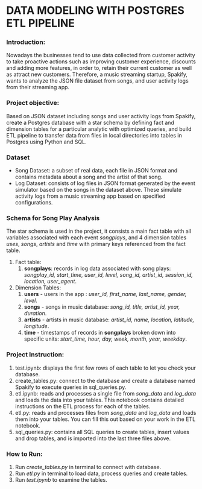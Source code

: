 # DATA MODELING WITH POSTGRES ETL PIPELINE

### Introduction: 

Nowadays the businesses tend to use data collected from customer activity to take proactive actions such as improving customer experience, discounts and adding more features, in order to, retain their current customer as well as attract new customers. Therefore, a music streaming startup, Spakify, wants to analyze the JSON file dataset from songs, and user activity logs from their streaming app.

### Project objective: 

Based on JSON dataset including songs and user activity logs from Spakify, create a Postgres database with a star schema by defining fact and dimension tables for a particular analytic with optimized queries, and build ETL pipeline to transfer data from files in local directories into tables in Postgres using Python and SQL.

### Dataset

- Song Dataset: a subset of real data, each file in JSON format and contains metadata about a song and the artist of that song.<br>
- Log Dataset: consists of log files in JSON format generated by the event simulator based on the songs in the dataset above. These simulate activity logs from a music streaming app based on specified configurations.

### Schema for Song Play Analysis

The star schema is used in the project, it consists a main fact table with all variables associated with each event *songplays*, and 4 dimension tables *uses*, *songs*, *artists* and *time* with primary keys referenced from the fact table.

1. Fact table:
    1. **songplays**:  records in log data associated with song plays: *songplay_id, start_time, user_id, level, song_id, artist_id, session_id, location, user_agent*.
2. Dimension Tables:
    1. **users** - users in the app : *user_id, first_name, last_name, gender, level*.        
    2. **songs** - songs in music database: *song_id, title, artist_id, year, duration*.      
    3. **artists** - artists in music database: *artist_id, name, location, latitude, longitude*.      
    4. **time** - timestamps of records in **songplays** broken down into specific units: *start_time, hour, day, week, month, year, weekday*.

### Project Instruction:

1. test.ipynb: displays the first few rows of each table to let you check your database.<br>
2. create_tables.py: connect to the database and create a database named Spakify to execute queries in sql_queries.py.<br>
3. etl.ipynb: reads and processes a single file from *song_data* and *log_data* and loads the data into your tables. This notebook contains detailed instructions on the ETL process for each of the tables.<br>
4. etl.py: reads and processes files from *song_data* and *log_data* and loads them into your tables. You can fill this out based on your work in the ETL notebook.<br>
5. sql_queries.py: contains all SQL queries to create tables, insert values and drop tables, and is imported into the last three files above.


### How to Run:

1. Run *create_tables.py* in terminal to connect with database.<br>
2. Run *etl.py* in terminal to load data, process queries and create tables.<br>
3. Run *test.ipynb* to examine the tables.<br>